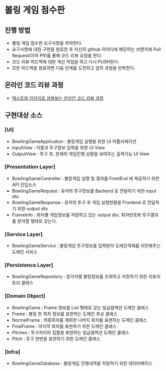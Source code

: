 # 볼링 게임 점수판
## 진행 방법
* 볼링 게임 점수판 요구사항을 파악한다.
* 요구사항에 대한 구현을 완료한 후 자신의 github 아이디에 해당하는 브랜치에 Pull Request(이하 PR)를 통해 코드 리뷰 요청을 한다.
* 코드 리뷰 피드백에 대한 개선 작업을 하고 다시 PUSH한다.
* 모든 피드백을 완료하면 다음 단계를 도전하고 앞의 과정을 반복한다.

## 온라인 코드 리뷰 과정
* [텍스트와 이미지로 살펴보는 온라인 코드 리뷰 과정](https://github.com/next-step/nextstep-docs/tree/master/codereview)

## 구현대상 소스
### [UI]
* BowlingGameApplication : 볼링게임 실행을 위한 UI 어플리케이션
* InputView : 이름과 투구정보 입력을 위한 UI View
* OutputView : 투구 후, 현재의 게임진행 상황을 보여주는 출력기능 UI View
### [Presentation Layer]
* BowlingGameController : 볼링게임 실행 및 결과를 FrontEnd 에 제공하기 위한 API 진입소스
* BowlingGameRequest : 유저의 투구정보를 Backend 로 전달하기 위한 input dto
* BowlingGameResponse : 유저의 투구 후 게임 실행현황을 Frontend 로 전달하기 위한 output dto
* FrameInfo : 회차별 게임정보를 저장하고 있는 output dto. 회차번호와 투구결과를 문자열 형태로 갖는다.
### [Service Layer]
* BowlingGameService : 볼링게임 투구정보를 입력받아 도메인객체를 리턴해주는 도메인 서비스
### [Persistence Layer]
* BowlingGameRepository : 참가자별 볼링정보를 조회하고 저장하기 위한 리포지토리 클래스
### [Domain Object]
* BowlingGame : Frame 정보를 List 형태로 갖는 일급컬렉션 도메인 클래스
* Frame : 볼링 한 회차 정보를 표현하는 도메인 추상 클래스
* NormalFrame : 최종회차를 제외한 나머지 회차를 표현하는 도메인 클래스
* FinalFrame : 마지막 회차를 표현하기 위한 도메인 클래스
* Pitches : 투구처리의 집합을 표현하는 일급컬렉션 도메인 클래스 
* Pitch : 투구 한번을 표현하기 위한 도메인 클래스
### [Infra]
* BowlingGameDatabase : 볼링게임 진행내역을 저장하기 위한 데이터베이스
